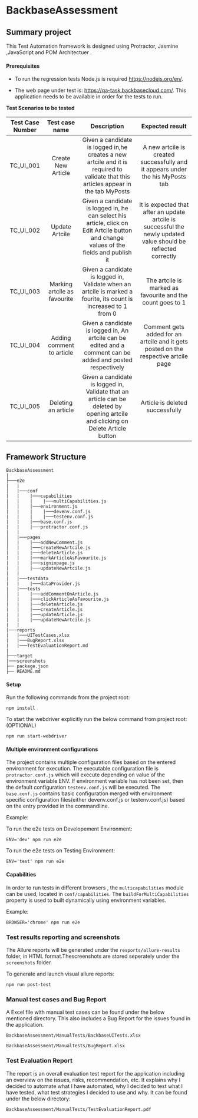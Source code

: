 # BackbaseAssessment
Summary project
-------------------------------
This Test Automation framework is designed using Protractor, Jasmine ,JavaScript and POM Architectuer .

#### Prerequisites

* To run the regression tests Node.js is required https://nodejs.org/en/. 

* The web page under test is: https://qa-task.backbasecloud.com/.
This application needs to be available in order for the tests to run.

**Test Scenarios to be tested**

|Test Case Number|Test case name|Description|Expected result|
|:----------------:|:-------------:|:-----------:|:-------------:|
|TC_UI_001|Create New Article|Given a candidate is logged in,he creates a new artcile and it is required to validate that this articles appear in the tab MyPosts|A new artcile is created successfully and it appears under the his MyPosts tab|
|TC_UI_002|Update Artcile|Given a candidate is logged in, he can select his article, click on Edit Artcile button and change values of the fields and publish it|It is expected that after an update artcile is successful the newly updated value should be reflected correctly|
|TC_UI_003|Marking artcile as favourite|Given a candidate is logged in, Validate when an artcile is marked a fourite, its count is increased to 1 from 0|The artcile is marked as favourite and the count goes to 1|
|TC_UI_004|Adding comment to article|Given a candidate is logged in, An artcile can be edited and a comment can be added and posted respectively|Comment gets added for an artcile and it gets posted on the respective artcile page|
|TC_UI_005|Deleting an article|Given a candidate is logged in, Validate that an article can be deleted by opening artcile and clicking on Delete Article button|Article is deleted successfully|


## Framework Structure
```
BackbaseAssessment
|
├───e2e 
|   |               
│   |───conf                            
|   |    |───capabilities
|   |    |    |───multiCapabilities.js  
│   |    |───environment.js
|   |    |    |───devenv.conf.js
|   |    |    |───testenv.conf.js
|   |    |───base.conf.js
|   |    |───protractor.conf.js
|   |
│   |───pages                           
│   |    |───addNewComment.js
│   |    |───createNewArtcile.js
|   |    |───deleteArticle.js
|   |    |───markArticleAsFavourite.js
|   |    |───signinpage.js
|   |    |───updateNewArtcile.js
|   | 
|   |───testdata                           
|   |    |───dataProvider.js  
|   |───tests                           
│   |    |───addCommentOnArticle.js
│   |    |───clickArticleAsFavourite.js
|   |    |───deleteArticle.js
|   |    |───createArticle.js
|   |    |───updateArticle.js
|   |    |───updateNewArtcile.js  
|   |
|───reports
|   |───UITestCases.xlsx
|   |───BugReport.xlsx 
|   |───TestEvaluationReport.md 
| 
├───target                                                  
|───screenshots 
├── package.json
├── README.md

```

  
#### Setup
Run the following commands from the project root:
```
npm install
```

To start the webdriver explicitly run the below command from project root:(OPTIONAL)
```
npm run start-webdriver
```

#### Multiple environment configurations
The project contains multiple configuration files based on the entered environment for execution. The executable configuration file is ```protractor.conf.js``` which will execute depending on value of the environment variable ENV. If environment variable has not been set, then the default configuration ```testenv.conf.js``` will be executed. The ```base.conf.js``` contains basic configuration merged with environment specific configuration files(either devenv.conf.js or testenv.conf.js) based on the entry provided in the commandline.

Example:

To run the e2e tests on Developement Environment:
```
ENV='dev' npm run e2e
```

To run the e2e tests on Testing Environment:
```
ENV='test' npm run e2e 
```

#### Capabilities
In order to run tests in different browsers , the ```multicapabilities``` module can be used, located in ```conf/capabilities```.
The ```buildForMultiCapabilities``` property is used to built dynamically using environment variables.

Example:
```
BROWSER='chrome' npm run e2e
```

### Test results reporting and screenshots
The Allure reports will be generated under the ```resports/allure-results``` folder, in HTML format.Thescreenshots are stored seperately under the ```screenshots``` folder.

To generate and launch visual allure reports:
```
npm run post-test
```

### Manual test cases and Bug Report
A Excel file with manual test cases can be found under the below mentioned directory. This also includes a Bug Report for the issues found in the application.
```
BackbaseAssessment/ManualTests/BackbaseUITests.xlsx
```
```
BackbaseAssessment/ManualTests/BugReport.xlsx
```

### Test Evaluation Report
The report is an overall evaluation test report for the application including an overview on the issues, risks, recommendation, etc. It explains why I decided to automate what I have automated, why I decided to test what I have tested, what test strategies I decided to use and why. It can be found under the below directory:
```
BackbaseAssessment/ManualTests/TestEvaluationReport.pdf
```
